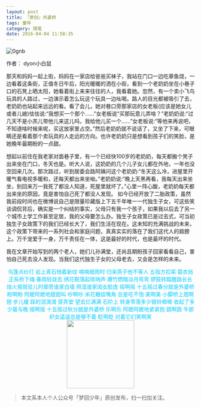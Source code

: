 ```yaml
---
layout: post
title: 『原创』外婆桥
tags: 童年
category: 随笔
date: 2016-04-04 11:58:35
---
```


![0gnb](http://7xlkoc.com1.z0.glb.clouddn.com/wp-content/uploads/2016/04/2016040403592920.jpg)

作者： dyon小白鼠

那天和妈妈一起上街，妈妈在一家店给爸爸买袜子，我站在门口一边吃章鱼烧，一边看着这条街，正值冬日午后，阳光暖暖的洒在小街，看到一个老奶奶坐在小巷子口的石凳上晒太阳，她看着街上来来往往的人，我看着她。忽然，有一个卖小飞鸟玩具的人路过，一边演示着怎么玩这个玩具一边吆喝。路人的目光都被吸引了去，老奶奶也站起来远远的看。看了会儿，她对巷口旁那家店的女老板(应该是她女儿或者儿媳)怯怯说:“我想买一个那个……”女老板说“买那玩意儿弄啥？”老奶奶说:“过几天不是小羔儿带他儿来这儿吗，我给他儿买一个……”女老板说:“等他来再说吧，不知道啥时候来呢，买这放家里占空。”然后老奶奶就不说话了，又坐了下来，可眼睛还是看着那个卖玩具的人走远的方向。也许老奶奶只是想看到孩子们的笑脸，是她晚年最期盼的一点甜。

想起以前住在我老家对面巷子里，有一个已经快100岁的老奶奶，每天都搬个凳子出来坐在门口，冬天也是。听大人说，这奶奶的几个儿子女儿都在外地，一年也没空回来几次。那次路过，听到居委会路阿姨问这个老奶奶:“冬天这么冷，进屋里开暖气看电视多暖和，还每天都出来坐呦。”老奶奶说:“晚上天黑再看，我每天出来坐坐，别回来万一我死了都没人知道，死屋里就坏了。”心里一阵心酸，老奶奶每天都出来坐的原因，竟是害怕自己死了都没人发现。
如今已经开放了二胎政策，虽然我前段时间也在微博说自己是限量珍藏版上下五千年唯一一代独生子女，可这些笑谈调侃背后，确实是一个纠结的事实，父母只有我一个孩子，如果我以后去了另一个城市上学工作甚至定居，我的父母要怎么办。独生子女政策已是过去式，可当初独生子女政策下的我们已经长大了，我们生活在现在。这未知的充满挑战的未来，这个政策下带来的一系列社会和家庭问题，真真实实的落在了我们这代人的肩膀上。万千宠爱于一身，万千责任在一体，这是最好的时代，也是最坏的时代。

我在文章开始写到的两个老人，她们儿孙满堂，还尚且期盼孩子回家看看自己，害怕自己死去没人发现。当我们这代独生子女的父母老去，又会是怎样的未来。

<center><span style="color: #00ccff;">乌篷点纱灯 岩上青石悄着新纹</span>
<span style="color: #00ccff;"> 喃喃细雨时 归来燕子他不等人</span>
<span style="color: #00ccff;"> 五指方扣桨 蓑衣翁正系桥下绳</span>
<span style="color: #00ccff;"> 春雨轻敛去 绣花鞋落起唢呐声</span>
<span style="color: #00ccff;"> 爆竹燃暗淡月弯弯</span>
<span style="color: #00ccff;"> 锣鼓转踏醒路长长</span>
<span style="color: #00ccff;"> 烛火晃斑驳儿时廊旁谁家白墙</span>
<span style="color: #00ccff;"> 照湿谁家闺女脸庞</span>
<span style="color: #00ccff;"> 摇啊摇 十五摇过春分就是外婆桥</span>
<span style="color: #00ccff;"> 盼啊盼 阿嬷阿嬷地甜甜叫</span>
<span style="color: #00ccff;"> 吵啊吵 米花糖挂嘴角 总是吃不饱</span>
<span style="color: #00ccff;"> 美啊美 小脚桥上翘啊翘</span>
<span style="color: #00ccff;"> 步儿缓 踩的泪潸潸</span>
<span style="color: #00ccff;"> 穿弄堂 望去忆满满</span>
<span style="color: #00ccff;"> 石阶上 转身零落多少银铃啷啷</span>
<span style="color: #00ccff;"> 收起了多少晨与晚</span>
<span style="color: #00ccff;"> 摇啊摇 十五摇过秋分就是外婆桥</span>
<span style="color: #00ccff;"> 乐啊乐 阿嬷阿嬷地紧紧抱</span>
<span style="color: #00ccff;"> 跳啊跳 牛郎织女遥遥总是够不着</span>
<span style="color: #00ccff;"> 眨啊眨 对着它们笑啊笑</span></center>

<div align="center">
<img src="https://chucheng92.github.io/assets/img/qrcode.png" width="180" height="182" />
</div>

> 本文系本人个人公众号「梦回少年」原创发布，扫一扫加关注。